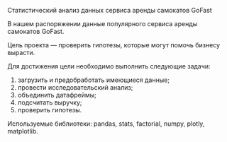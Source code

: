 Статистический анализ данных сервиса аренды самокатов GoFast

В нашем распоряжении данные популярного сервиса аренды самокатов GoFast.

Цель проекта — проверить гипотезы, которые могут помочь бизнесу вырасти.

Для достижения цели необходимо выполнить следующие задачи:

1. загрузить и предобработать имеющиеся данные;
2. провести исследовательский анализ;
3. объединить датафреймы;
4. подсчитать выручку;
5. проверить гипотезы.

Используемые библиотеки: pandas, stats, factorial, numpy, plotly, matplotlib.
